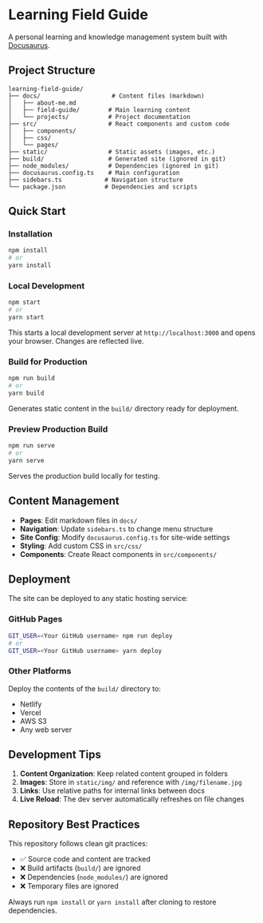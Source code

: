 # Learning Field Guide

A personal learning and knowledge management system built with [Docusaurus](https://docusaurus.io/).

## Project Structure

```
learning-field-guide/
├── docs/                    # Content files (markdown)
│   ├── about-me.md
│   ├── field-guide/        # Main learning content
│   └── projects/           # Project documentation
├── src/                    # React components and custom code
│   ├── components/
│   ├── css/
│   └── pages/
├── static/                 # Static assets (images, etc.)
├── build/                  # Generated site (ignored in git)
├── node_modules/           # Dependencies (ignored in git)
├── docusaurus.config.ts    # Main configuration
├── sidebars.ts            # Navigation structure
└── package.json           # Dependencies and scripts
```

## Quick Start

### Installation

```bash
npm install
# or
yarn install
```

### Local Development

```bash
npm start
# or
yarn start
```

This starts a local development server at `http://localhost:3000` and opens your browser. Changes are reflected live.

### Build for Production

```bash
npm run build
# or
yarn build
```

Generates static content in the `build/` directory ready for deployment.

### Preview Production Build

```bash
npm run serve
# or
yarn serve
```

Serves the production build locally for testing.

## Content Management

- **Pages**: Edit markdown files in `docs/`
- **Navigation**: Update `sidebars.ts` to change menu structure
- **Site Config**: Modify `docusaurus.config.ts` for site-wide settings
- **Styling**: Add custom CSS in `src/css/`
- **Components**: Create React components in `src/components/`

## Deployment

The site can be deployed to any static hosting service:

### GitHub Pages

```bash
GIT_USER=<Your GitHub username> npm run deploy
# or
GIT_USER=<Your GitHub username> yarn deploy
```

### Other Platforms

Deploy the contents of the `build/` directory to:
- Netlify
- Vercel  
- AWS S3
- Any web server

## Development Tips

1. **Content Organization**: Keep related content grouped in folders
2. **Images**: Store in `static/img/` and reference with `/img/filename.jpg`
3. **Links**: Use relative paths for internal links between docs
4. **Live Reload**: The dev server automatically refreshes on file changes

## Repository Best Practices

This repository follows clean git practices:
- ✅ Source code and content are tracked
- ❌ Build artifacts (`build/`) are ignored
- ❌ Dependencies (`node_modules/`) are ignored
- ❌ Temporary files are ignored

Always run `npm install` or `yarn install` after cloning to restore dependencies.
